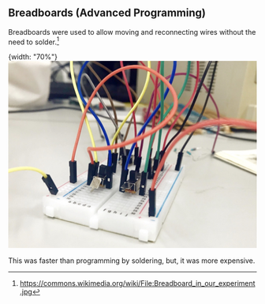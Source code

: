 
## Breadboards (Advanced Programming)


Breadboards were used to allow moving and reconnecting wires without the need to solder.[^pengxh]

{width: "70%"}
![Breadboard_in_our_experiment.jpg](resources/Breadboard_in_our_experiment.jpg)


[^pengxh]: https://commons.wikimedia.org/wiki/File:Breadboard_in_our_experiment.jpg

This was faster than programming by soldering, but, it was more expensive.